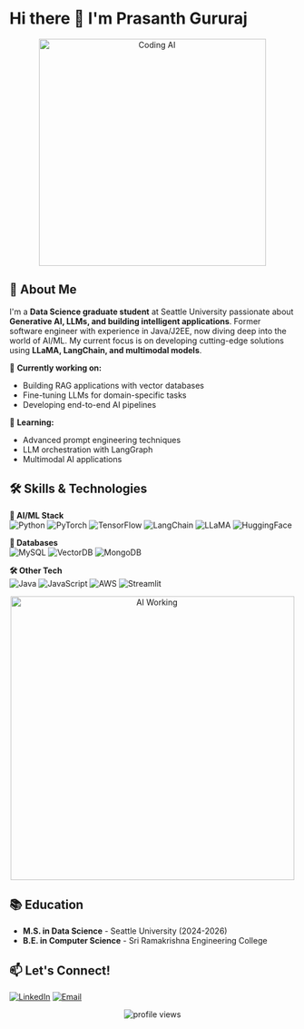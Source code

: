 # Hi there 👋 I'm Prasanth Gururaj

<p align="center">
  <img src="https://media.giphy.com/media/qgQUggAC3Pfv687qPC/giphy.gif" alt="Coding AI" width="400"/>
</p>

## 🚀 About Me

I'm a **Data Science graduate student** at Seattle University passionate about **Generative AI, LLMs, and building intelligent applications**. Former software engineer with experience in Java/J2EE, now diving deep into the world of AI/ML. My current focus is on developing cutting-edge solutions using **LLaMA, LangChain, and multimodal models**.

🔭 **Currently working on:**  
- Building RAG applications with vector databases  
- Fine-tuning LLMs for domain-specific tasks  
- Developing end-to-end AI pipelines  

🌱 **Learning:**  
- Advanced prompt engineering techniques  
- LLM orchestration with LangGraph  
- Multimodal AI applications  

## 🛠️ Skills & Technologies

**🧠 AI/ML Stack**  
![Python](https://img.shields.io/badge/Python-3776AB?style=for-the-badge&logo=python&logoColor=white)
![PyTorch](https://img.shields.io/badge/PyTorch-EE4C2C?style=for-the-badge&logo=pytorch&logoColor=white)
![TensorFlow](https://img.shields.io/badge/TensorFlow-FF6F00?style=for-the-badge&logo=tensorflow&logoColor=white)
![LangChain](https://img.shields.io/badge/LangChain-00ADD8?style=for-the-badge)
![LLaMA](https://img.shields.io/badge/LLaMA-FFD700?style=for-the-badge)
![HuggingFace](https://img.shields.io/badge/HuggingFace-FFD43B?style=for-the-badge)

**💾 Databases**  
![MySQL](https://img.shields.io/badge/MySQL-4479A1?style=for-the-badge&logo=mysql&logoColor=white)
![VectorDB](https://img.shields.io/badge/VectorDB-00AAFF?style=for-the-badge)
![MongoDB](https://img.shields.io/badge/MongoDB-47A248?style=for-the-badge&logo=mongodb&logoColor=white)

**🛠️ Other Tech**  
![Java](https://img.shields.io/badge/Java-007396?style=for-the-badge&logo=java&logoColor=white)
![JavaScript](https://img.shields.io/badge/JavaScript-F7DF1E?style=for-the-badge&logo=javascript&logoColor=black)
![AWS](https://img.shields.io/badge/AWS-232F3E?style=for-the-badge&logo=amazon-aws&logoColor=white)
![Streamlit](https://img.shields.io/badge/Streamlit-FF4B4B?style=for-the-badge&logo=streamlit&logoColor=white)

<p align="center">
  <img src="https://media.giphy.com/media/L1R1tvI9svkIWwpVYr/giphy.gif" alt="AI Working" width="500"/>
</p>

## 📚 Education
- **M.S. in Data Science** - Seattle University (2024-2026)  
- **B.E. in Computer Science** - Sri Ramakrishna Engineering College  

## 📫 Let's Connect!
[![LinkedIn](https://img.shields.io/badge/LinkedIn-0077B5?style=for-the-badge&logo=linkedin&logoColor=white)]([Profile](https://www.linkedin.com/in/prasanth-gururaj/))
[![Email](https://img.shields.io/badge/Email-D14836?style=for-the-badge&logo=gmail&logoColor=white)](mailto:prasanthprgg@gmail.com)

<p align="center">
  <img src="https://komarev.com/ghpvc/?username=yourusername&label=Profile%20views&color=0e75b6&style=flat" alt="profile views" />
</p>
